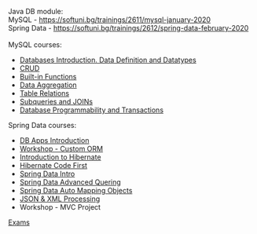 Java DB module:
<br/>
MySQL - https://softuni.bg/trainings/2611/mysql-january-2020
<br/>
Spring Data - https://softuni.bg/trainings/2612/spring-data-february-2020
<br/>
<br/>
MySQL courses:
<br/>
* [Databases Introduction. Data Definition and Datatypes](https://github.com/HristoNakov13/SoftUni-JavaDB/tree/master/MySQL/Data%20Definitions%20and%20Types)
* [CRUD](https://github.com/HristoNakov13/SoftUni-JavaDB/tree/master/MySQL/CRUD)
* [Built-in Functions](https://github.com/HristoNakov13/SoftUni-JavaDB/tree/master/MySQL/Build-in%20Functions)
* [Data Aggregation](https://github.com/HristoNakov13/SoftUni-JavaDB/tree/master/MySQL/Data%20Aggregation)
* [Table Relations](https://github.com/HristoNakov13/SoftUni-JavaDB/tree/master/MySQL/Table%20Relations)
* [Subqueries and JOINs](https://github.com/HristoNakov13/SoftUni-JavaDB/tree/master/MySQL/Subqueries%20and%20Joins)
* [Database Programmability and Transactions](https://github.com/HristoNakov13/SoftUni-JavaDB/tree/master/MySQL/Procedures%2C%20Transactions%20and%20Triggers)


Spring Data courses:

* [DB Apps Introduction](https://github.com/HristoNakov13/SoftUni-JavaDB/tree/master/Spring%20Data/DB%20Apps%20Introduction)
* [Workshop - Custom ORM](https://github.com/HristoNakov13/SoftUni-JavaDB/tree/master/Spring%20Data/Workshop%20-%20Custom%20ORM)
* [Introduction to Hibernate](https://github.com/HristoNakov13/SoftUni-JavaDB/tree/master/Spring%20Data/Introduction%20to%20Hibernate)
* [Hibernate Code First](https://github.com/HristoNakov13/SoftUni-JavaDB/tree/master/Spring%20Data/Hibernate%20Code%20First)
* [Spring Data Intro](https://github.com/HristoNakov13/SoftUni-JavaDB/tree/master/Spring%20Data/Spring%20Data%20Intro)
* [Spring Data Advanced Quering](https://github.com/HristoNakov13/SoftUni-JavaDB/tree/master/Spring%20Data/Spring%20Data%20Advanced%20Quering)
* [Spring Data Auto Mapping Objects](https://github.com/HristoNakov13/SoftUni-JavaDB/tree/master/Spring%20Data/Spring%20Data%20Auto%20Mapping%20objects)
* [JSON & XML Processing](https://github.com/HristoNakov13/SoftUni-JavaDB/tree/master/Spring%20Data/JSON%20Processing)
* Workshop - MVC Project

[Exams](https://github.com/HristoNakov13/SoftUni-JavaDB/tree/master/Exams)
